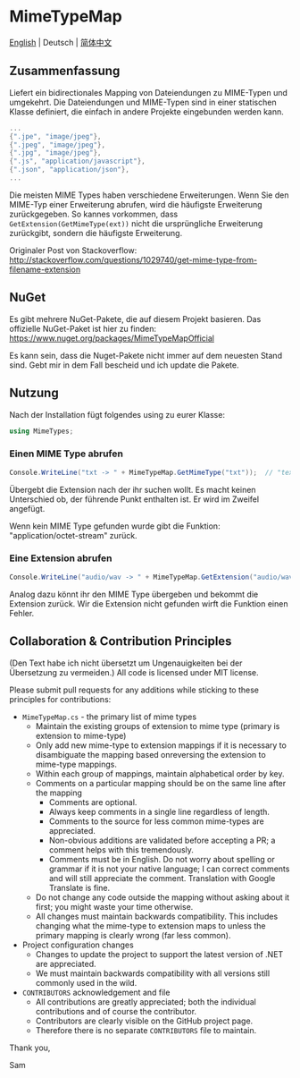 # MimeTypeMap

[English](README.md) | Deutsch |  [简体中文](README-zh-Hans.md)

## Zusammenfassung
Liefert ein bidirectionales Mapping von Dateiendungen zu MIME-Typen und umgekehrt. 
Die Dateiendungen und MIME-Typen sind in einer statischen Klasse definiert, die einfach in andere Projekte eingebunden werden kann.

```c#
...
{".jpe", "image/jpeg"},
{".jpeg", "image/jpeg"},
{".jpg", "image/jpeg"},
{".js", "application/javascript"},
{".json", "application/json"},
...
```

Die meisten MIME Types haben verschiedene Erweiterungen. Wenn Sie den MIME-Typ einer Erweiterung abrufen, wird die häufigste Erweiterung zurückgegeben.
So kannes vorkommen, dass `GetExtension(GetMimeType(ext))` nicht die ursprüngliche Erweiterung zurückgibt, sondern die häufigste Erweiterung.

Originaler Post von Stackoverflow: http://stackoverflow.com/questions/1029740/get-mime-type-from-filename-extension

## NuGet

Es gibt mehrere NuGet-Pakete, die auf diesem Projekt basieren. Das offizielle NuGet-Paket ist hier zu finden: https://www.nuget.org/packages/MimeTypeMapOfficial

Es kann sein, dass die Nuget-Pakete nicht immer auf dem neuesten Stand sind. 
Gebt mir in dem Fall bescheid und ich update die Pakete.

## Nutzung

Nach der Installation fügt folgendes using zu eurer Klasse:

```cs
using MimeTypes;
```

### Einen MIME Type abrufen

```cs
Console.WriteLine("txt -> " + MimeTypeMap.GetMimeType("txt"));  // "text/plain"
```

Übergebt die Extension nach der ihr suchen wollt. Es macht keinen Unterschied ob, der führende Punkt enthalten ist. Er wird im Zweifel angefügt.

Wenn kein MIME Type gefunden wurde gibt die Funktion: "application/octet-stream" zurück.

### Eine Extension abrufen

```cs
Console.WriteLine("audio/wav -> " + MimeTypeMap.GetExtension("audio/wav")); // ".wav"
```

Analog dazu könnt ihr den MIME Type übergeben und bekommt die Extension zurück.
Wir die Extension nicht gefunden wirft die Funktion einen Fehler.

## Collaboration & Contribution Principles
(Den Text habe ich nicht übersetzt um Ungenauigkeiten bei der Übersetzung zu vermeiden.)
All code is licensed under MIT license.

Please submit pull requests for any additions while sticking to these principles for contributions:

* `MimeTypeMap.cs` - the primary list of mime types
  * Maintain the existing groups of extension to mime type (primary is extension to mime-type)
  * Only add new mime-type to extension mappings if it is necessary to disambiguate the mapping based onreversing the extension to mime-type mappings.
  * Within each group of mappings, maintain alphabetical order by key.
  * Comments on a particular mapping should be on the same line after the mapping
    * Comments are optional.
    * Always keep comments in a single line regardless of length.
    * Comments to the source for less common mime-types are appreciated.
    * Non-obvious additions are validated before accepting a PR; a comment helps with this tremendously.
    * Comments must be in English. Do not worry about spelling or grammar if it is not your native language; I can correct comments and will still appreciate the comment. Translation with Google Translate is fine.
  * Do not change any code outside the mapping without asking about it first; you might waste your time otherwise.
  * All changes must maintain backwards compatibility. This includes changing what the mime-type to extension maps to unless the primary mapping is clearly wrong (far less common).
* Project configuration changes
  *  Changes to update the project to support the latest version of .NET are appreciated.
  *  We must maintain backwards compatibility with all versions still commonly used in the wild.
* `CONTRIBUTORS` acknowledgement and file
  * All contributions are greatly appreciated; both the individual contributions and of course the contributor.
  * Contributors are clearly visible on the GitHub project page.
  * Therefore there is no separate `CONTRIBUTORS` file to maintain.
  
Thank you,

Sam

